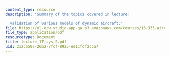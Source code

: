```yaml
---
content_type: resource
description: 'Summary of the topics covered in lecture:

  validation of various models of dynamic aircraft.'
file: https://ol-ocw-studio-app-qa.s3.amazonaws.com/courses/16-333-aircraft-stability-and-control-fall-2004/212c550726b27fcf8925ed1cfcf2cca7_lecture_17_sys_2.pdf
file_type: application/pdf
resourcetype: Document
title: lecture_17_sys_2.pdf
uid: 212c5507-26b2-7fcf-8925-ed1cfcf2cca7
---
```

